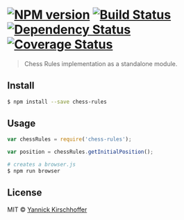 #  [![NPM version][npm-image]][npm-url] [![Build Status][travis-image]][travis-url] [![Dependency Status][daviddm-image]][daviddm-url] [![Coverage Status](https://coveralls.io/repos/ChessCorp/chess-rules/badge.svg?branch=master&service=github)](https://coveralls.io/github/ChessCorp/chess-rules?branch=master)

> Chess Rules implementation as a standalone module.


## Install

```sh
$ npm install --save chess-rules
```


## Usage

```js
var chessRules = require('chess-rules');

var position = chessRules.getInitialPosition();
```

```sh
# creates a browser.js
$ npm run browser
```


## License

MIT © [Yannick Kirschhoffer](http://www.alcibiade.org/)


[npm-image]: https://badge.fury.io/js/chess-rules.svg
[npm-url]: https://npmjs.org/package/chess-rules
[travis-image]: https://travis-ci.org/ChessCorp/chess-rules.svg?branch=master
[travis-url]: https://travis-ci.org/ChessCorp/chess-rules
[daviddm-image]: https://david-dm.org/ChessCorp/chess-rules.svg?theme=shields.io
[daviddm-url]: https://david-dm.org/ChessCorp/chess-rules
